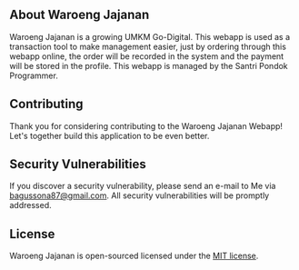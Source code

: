 ## About Waroeng Jajanan

Waroeng Jajanan is a growing UMKM Go-Digital. This webapp is used as a transaction tool to make management easier, just by ordering through this webapp online, the order will be recorded in the system and the payment will be stored in the profile. This webapp is managed by the Santri Pondok Programmer.


## Contributing

Thank you for considering contributing to the Waroeng Jajanan Webapp! Let's together build this application to be even better.


## Security Vulnerabilities

If you discover a security vulnerability, please send an e-mail to Me via [bagussona87@gmail.com](mailto:bagussona87@gmail.com). All security vulnerabilities will be promptly addressed.


## License

Waroeng Jajanan is open-sourced licensed under the [MIT license](https://opensource.org/licenses/MIT).
